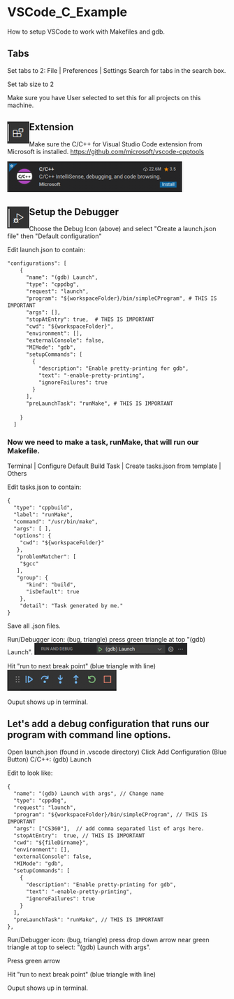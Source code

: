 # VSCode_C_Example

How to setup VSCode to work with Makefiles and gdb.

## Tabs
Set tabs to 2:
File | Preferences | Settings 
Search for tabs in the search box.

Set tab size to 2

Make sure you have User selected to set this for all projects on this machine.


## <img src="images/VSExtensionIcon.png?raw=true" width=50 height=50 align=left > Extension
Make sure the C/C++ for Visual Studio Code extension from Microsoft is installed.
https://github.com/microsoft/vscode-cpptools

<img src="images/C_C++Extension.png?raw=true" width="400">

## <img src="images/VSCodeDebuggerIcon.png?raw=true" width=50 height=50 align=left > Setup the Debugger

Choose the Debug Icon (above) and select 	"Create a launch.json file" then "Default configuration"

Edit launch.json to contain:
```
"configurations": [
    {
      "name": "(gdb) Launch",
      "type": "cppdbg",
      "request": "launch",
      "program": "${workspaceFolder}/bin/simpleCProgram", # THIS IS IMPORTANT
      "args": [],
      "stopAtEntry": true,  # THIS IS IMPORTANT
      "cwd": "${workspaceFolder}",
      "environment": [],
      "externalConsole": false, 
      "MIMode": "gdb",
      "setupCommands": [
        {
          "description": "Enable pretty-printing for gdb",
          "text": "-enable-pretty-printing",
          "ignoreFailures": true
        }
      ],
      "preLaunchTask": "runMake", # THIS IS IMPORTANT

    }
  ]
 ```
 
 ### Now we need to make a task, runMake, that will run our Makefile.
 
 Terminal | Configure Default Build Task | Create tasks.json from template | Others

Edit tasks.json to contain:
```
{
  "type": "cppbuild",
  "label": "runMake",
  "command": "/usr/bin/make",
  "args": [ ],
  "options": {
    "cwd": "${workspaceFolder}"
   },
   "problemMatcher": [
    "$gcc"
   ],
   "group": {
      "kind": "build",
      "isDefault": true
    },
    "detail": "Task generated by me."
}
```        
        
Save all .json files.

Run/Debugger icon: (bug, triangle)
press green triangle at top "(gdb) Launch".
<img src="images/VSCodeDebugLauncher.png?raw=true"  alight=left width=350>


Hit "run to next break point" (blue triangle with line)
<img src="images/VSCodeDebugControls.png?raw=true"  alight=left width=250>

Ouput shows up in terminal.

## Let's add a debug configuration that runs our program with command line options.


Open launch.json (found in .vscode directory)
Click Add Configuration (Blue Button)
C/C++: (gdb) Launch

Edit to look like:
```
{
  "name": "(gdb) Launch with args", // Change name
  "type": "cppdbg",
  "request": "launch",
  "program": "${workspaceFolder}/bin/simpleCProgram", // THIS IS IMPORTANT
  "args": ["CS360"],  // add comma separated list of args here.
  "stopAtEntry":  true, // THIS IS IMPORTANT 
  "cwd": "${fileDirname}",
  "environment": [],
  "externalConsole": false,
  "MIMode": "gdb",
  "setupCommands": [
    {
      "description": "Enable pretty-printing for gdb",
      "text": "-enable-pretty-printing",
      "ignoreFailures": true
    }
  ],
  "preLaunchTask": "runMake", // THIS IS IMPORTANT
},
```  
    

Run/Debugger icon: (bug, triangle)
press drop down arrow near green triangle at top to select:
 "(gdb) Launch with args".
 
Press green arrow

Hit "run to next break point" (blue triangle with line)

Ouput shows up in terminal.

